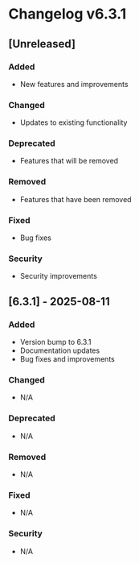 # Changelog v6.3.1

## [Unreleased]
### Added
- New features and improvements

### Changed
- Updates to existing functionality

### Deprecated
- Features that will be removed

### Removed
- Features that have been removed

### Fixed
- Bug fixes

### Security
- Security improvements

## [6.3.1] - 2025-08-11
### Added
- Version bump to 6.3.1
- Documentation updates
- Bug fixes and improvements

### Changed
- N/A

### Deprecated
- N/A

### Removed
- N/A

### Fixed
- N/A

### Security
- N/A
